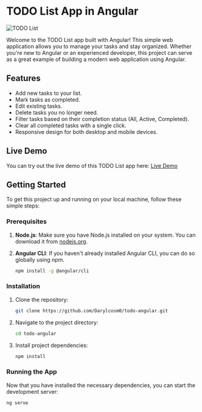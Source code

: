 # TODO List App in Angular

![TODO List](https://github.com/Darylcosm0/todo-angular/raw/main/src/assets/todo-screenshot.png)

Welcome to the TODO List app built with Angular! This simple web application allows you to manage your tasks and stay organized. Whether you're new to Angular or an experienced developer, this project can serve as a great example of building a modern web application using Angular.

## Features

- Add new tasks to your list.
- Mark tasks as completed.
- Edit existing tasks.
- Delete tasks you no longer need.
- Filter tasks based on their completion status (All, Active, Completed).
- Clear all completed tasks with a single click.
- Responsive design for both desktop and mobile devices.

## Live Demo

You can try out the live demo of this TODO List app here: [Live Demo](https://darylcosm0.github.io/todo-angular/)

## Getting Started

To get this project up and running on your local machine, follow these simple steps:

### Prerequisites

1. **Node.js**: Make sure you have Node.js installed on your system. You can download it from [nodejs.org](https://nodejs.org/).

2. **Angular CLI**: If you haven't already installed Angular CLI, you can do so globally using npm.

    ```bash
    npm install -g @angular/cli
    ```

### Installation

1. Clone the repository:

    ```bash
    git clone https://github.com/Darylcosm0/todo-angular.git
    ```

2. Navigate to the project directory:

    ```bash
    cd todo-angular
    ```

3. Install project dependencies:

    ```bash
    npm install
    ```

### Running the App

Now that you have installed the necessary dependencies, you can start the development server:

```bash
ng serve
